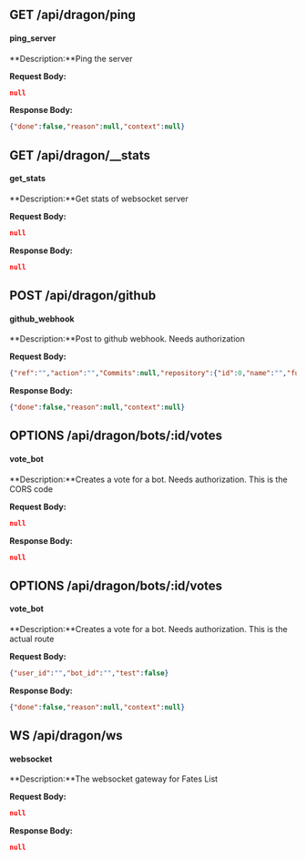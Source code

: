 ## GET /api/dragon/ping
#### ping_server

**Description:**Ping the server

**Request Body:**
```json
null
```

**Response Body:**
```json
{"done":false,"reason":null,"context":null}
```

## GET /api/dragon/__stats
#### get_stats

**Description:**Get stats of websocket server

**Request Body:**
```json
null
```

**Response Body:**
```json
null
```

## POST /api/dragon/github
#### github_webhook

**Description:**Post to github webhook. Needs authorization

**Request Body:**
```json
{"ref":"","action":"","Commits":null,"repository":{"id":0,"name":"","full_name":"","description":"","url":"","owner":{"login":"","id":0,"avatar_url":"","url":"","html_url":"","organizations_url":""},"html_url":"","commits_url":""},"pusher":{"name":"","description":""},"sender":{"login":"","id":0,"avatar_url":"","url":"","html_url":"","organizations_url":""},"head_commit":{"id":"","message":"","author":{"name":"","email":"","username":""}}}
```

**Response Body:**
```json
{"done":false,"reason":null,"context":null}
```

## OPTIONS /api/dragon/bots/:id/votes
#### vote_bot

**Description:**Creates a vote for a bot. Needs authorization. This is the CORS code

**Request Body:**
```json
null
```

**Response Body:**
```json
null
```

## OPTIONS /api/dragon/bots/:id/votes
#### vote_bot

**Description:**Creates a vote for a bot. Needs authorization. This is the actual route

**Request Body:**
```json
{"user_id":"","bot_id":"","test":false}
```

**Response Body:**
```json
{"done":false,"reason":null,"context":null}
```

## WS /api/dragon/ws
#### websocket

**Description:**The websocket gateway for Fates List

**Request Body:**
```json
null
```

**Response Body:**
```json
null
```


